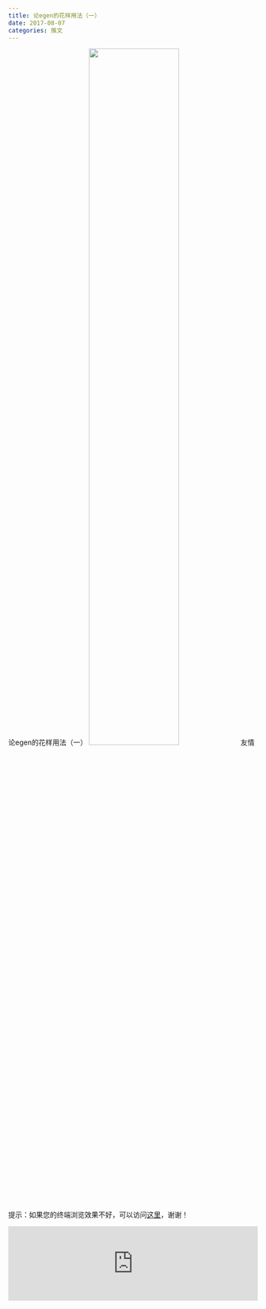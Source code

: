 ```yaml
---
title: 论egen的花样用法（一）
date: 2017-08-07
categories: 推文
---
```

论egen的花样用法（一）
<img src="http://mmbiz.qpic.cn/mmbiz_jpg/ACviaWTBFxhblXVyHFDg6kEcue1AM8ia9cibfXMpBiab3mpgnTib96O7ue8WkLvEMS0tv5xEgU7BZw96ic1FYLbNaACQ/0?wx_fmt=jpeg" style="width: 60%; height: auto;"/><!--more-->
友情提示：如果您的终端浏览效果不好，可以访问[这里](https://stata-club.github.io/stata_article/2017-08-07.html)，谢谢！
<iframe src="https://stata-club.github.io/stata_article/2017-08-07.html" id="iframepage" frameborder="0" scrolling="no" marginheight="0" marginwidth="0" width="100%" onLoad="iFrameHeight()"></iframe>
<script type="text/javascript" language="javascript">
function iFrameHeight() {
var ifm= document.getElementById("iframepage");
var subWeb = document.frames ? document.frames["iframepage"].document : ifm.contentDocument;   
if(ifm != null && subWeb != null) {
 ifm.height = subWeb.body.scrollHeight;
} 
} 
</script> 
